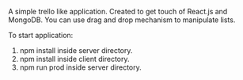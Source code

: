 A simple trello like application. Created to get touch of React.js and MongoDB. You can use drag and drop mechanism to manipulate lists.

To start application:

1. npm install inside server directory.
2. npm install inside client directory.
3. npm run prod inside server directory.
